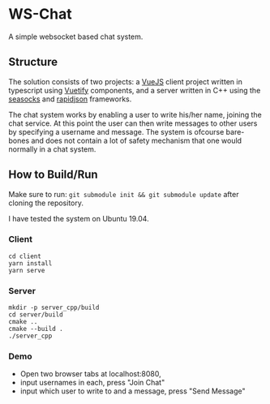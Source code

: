 # WS-Chat
A simple websocket based chat system.

## Structure
The solution consists of two projects: a [VueJS](https://vuejs.org/) client project written in typescript using [Vuetify](https://vuetifyjs.com/en/) components, and a server written in C++ using the [seasocks](https://github.com/mattgodbolt/seasocks) and [rapidjson](http://rapidjson.org/) frameworks.

The chat system works by enabling a user to write his/her name, joining the chat service. At this point the user can then write messages to other users by specifying a username and message. The system is ofcourse bare-bones and does not contain a lot of safety mechanism that one would normally in a chat system.

## How to Build/Run

Make sure to run: `git submodule init && git submodule update` after cloning the repository.

I have tested the system on Ubuntu 19.04.

### Client
```
cd client
yarn install
yarn serve
```

### Server
```
mkdir -p server_cpp/build
cd server/build
cmake ..
cmake --build .
./server_cpp
```

### Demo

- Open two browser tabs at localhost:8080, 
- input usernames in each, press "Join Chat"
- input which user to write to and a message, press "Send Message"

